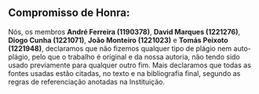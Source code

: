 ## Compromisso de Honra:

Nós, os membros **André Ferreira (1190378)**, **David Marques (1221276)**, **Diogo Cunha (1221071)**, **João Monteiro (1221023)** e **Tomás Peixoto (1221948)**, 
declaramos que não fizemos qualquer tipo de plágio nem auto-plágio, pelo que o trabalho é original e da nossa autoria, não tendo sido usado previamente para qualquer outro fim. Mais declaramos que todas as fontes usadas estão citadas, no texto e na bibliografia final, segundo as regras de referenciação anotadas na Instituição.